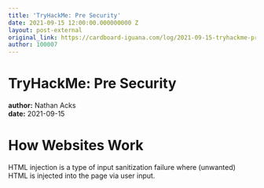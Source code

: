 ```yaml
---
title: 'TryHackMe: Pre Security'
date: 2021-09-15 12:00:00.000000000 Z
layout: post-external
original_link: https://cardboard-iguana.com/log/2021-09-15-tryhackme-pre-security.html
author: 100007
---
```


# TryHackMe: Pre Security

**author:** Nathan Acks  
**date:** 2021-09-15

# How Websites Work

HTML injection is a type of input sanitization failure where (unwanted) HTML is injected into the page via user input.


